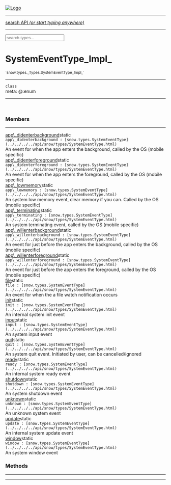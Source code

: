 
[![Logo](../../../../images/logo.png)](../../../../api/index.html)

<hr/>
<a href="#" id="search_bar" onclick="return;"><div> search API <em>(or start typing anywhere)</em> </div></a>
<hr/>

<script src="../../../../js/omnibar.js"> </script>
<link rel="stylesheet" type="text/css" href="../../../../css/omnibar.css" media="all">

<div id="omnibar"> <a href="#" onclick="return" id="omnibar_close"></a> <input id="omnibar_text" type="text" placeholder="search types..."></input></div>
<script  id="typelist" data-relpath="../../../../" data-types="snow.App,snow.AppFixedTimestep,snow.Snow,snow._Snow.Core,snow.api.Debug,snow.api.DebugError,snow.api.File,snow.api.FileHandle,snow.api.FileSeek,snow.api.Libs,snow.api.Promise,snow.api.PromiseError,snow.api.PromiseState,snow.api.Promises,snow.api.Timer,snow.api._Debug.LogError,snow.api._File.FileHandle_Impl_,snow.api._File.FileSeek_Impl_,snow.api._Promise.PromiseState_Impl_,snow.api.buffers.ArrayBuffer,snow.api.buffers.ArrayBufferIO,snow.api.buffers.ArrayBufferView,snow.api.buffers.DataView,snow.api.buffers.Float32Array,snow.api.buffers.Float64Array,snow.api.buffers.Int16Array,snow.api.buffers.Int32Array,snow.api.buffers.Int8Array,snow.api.buffers.TAError,snow.api.buffers.TypedArrayType,snow.api.buffers.Uint16Array,snow.api.buffers.Uint32Array,snow.api.buffers.Uint8Array,snow.api.buffers.Uint8ClampedArray,snow.api.buffers._ArrayBuffer.ArrayBuffer_Impl_,snow.api.buffers._Float32Array.Float32Array_Impl_,snow.api.buffers._Float64Array.Float64Array_Impl_,snow.api.buffers._Int16Array.Int16Array_Impl_,snow.api.buffers._Int32Array.Int32Array_Impl_,snow.api.buffers._Int8Array.Int8Array_Impl_,snow.api.buffers._TypedArrayType.TypedArrayType_Impl_,snow.api.buffers._Uint16Array.Uint16Array_Impl_,snow.api.buffers._Uint32Array.Uint32Array_Impl_,snow.api.buffers._Uint8Array.Uint8Array_Impl_,snow.api.buffers._Uint8ClampedArray.Uint8ClampedArray_Impl_,snow.core.native.Core,snow.core.native._Core.StaticSnow,snow.core.native.assets.Assets,snow.core.native.assets._Assets.NativeAudioDataBlob,snow.core.native.assets._Assets.NativeAudioDataInfo,snow.core.native.assets._Assets.NativeAudioInfo,snow.core.native.audio.Audio,snow.core.native.audio.Sound,snow.core.native.input.Input,snow.core.native.io.IO,snow.core.native.window.Windowing,snow.core.web.assets.psd.PSD,snow.core.web.input.DOMKeys,snow.modules.interfaces.Assets,snow.modules.interfaces.Audio,snow.modules.interfaces.IO,snow.modules.interfaces.Input,snow.modules.interfaces.Windowing,snow.modules.openal.AL,snow.modules.openal.ALC,snow.modules.openal.ALHelper,snow.modules.openal.Audio,snow.modules.openal.Context,snow.modules.openal.Device,snow.modules.openal.Sound,snow.modules.openal._AL.Context_Impl_,snow.modules.openal._AL.Device_Impl_,snow.modules.openal.sound.ALSound,snow.modules.openal.sound.ALStream,snow.modules.openal.sound.Sound,snow.modules.opengl.GL,snow.modules.opengl.GLActiveInfo,snow.modules.opengl.GLBuffer,snow.modules.opengl.GLContextAttributes,snow.modules.opengl.GLFramebuffer,snow.modules.opengl.GLProgram,snow.modules.opengl.GLRenderbuffer,snow.modules.opengl.GLShader,snow.modules.opengl.GLTexture,snow.modules.opengl.GLUniformLocation,snow.modules.opengl.native.GL,snow.modules.opengl.native.GLActiveInfo,snow.modules.opengl.native.GLBO,snow.modules.opengl.native.GLBuffer,snow.modules.opengl.native.GLContextAttributes,snow.modules.opengl.native.GLFBO,snow.modules.opengl.native.GLFramebuffer,snow.modules.opengl.native.GLLink,snow.modules.opengl.native.GLObject,snow.modules.opengl.native.GLPO,snow.modules.opengl.native.GLProgram,snow.modules.opengl.native.GLProxy,snow.modules.opengl.native.GLRBO,snow.modules.opengl.native.GLRenderbuffer,snow.modules.opengl.native.GLSO,snow.modules.opengl.native.GLShader,snow.modules.opengl.native.GLShaderPrecisionFormat,snow.modules.opengl.native.GLTO,snow.modules.opengl.native.GLTexture,snow.modules.opengl.native.GLUniformLocation,snow.modules.opengl.native.GL_FFI,snow.modules.opengl.native.GL_Native,snow.modules.opengl.native._GL.GLBuffer_Impl_,snow.modules.opengl.native._GL.GLFramebuffer_Impl_,snow.modules.opengl.native._GL.GLProgram_Impl_,snow.modules.opengl.native._GL.GLRenderbuffer_Impl_,snow.modules.opengl.native._GL.GLShader_Impl_,snow.modules.opengl.native._GL.GLTexture_Impl_,snow.modules.opengl.native._GL.GLUniformLocation_Impl_,snow.modules.sdl.Input,snow.modules.sdl.Windowing,snow.modules.sdl._Input.ControllerEventType,snow.modules.sdl._Input.ControllerEventType_Impl_,snow.modules.sdl._Input.JosytickEventType,snow.modules.sdl._Input.JosytickEventType_Impl_,snow.modules.sdl._Input.KeyEventType,snow.modules.sdl._Input.KeyEventType_Impl_,snow.modules.sdl._Input.ModValue,snow.modules.sdl._Input.ModValue_Impl_,snow.modules.sdl._Input.MouseEventType,snow.modules.sdl._Input.MouseEventType_Impl_,snow.modules.sdl._Input.SDLControllerEvent,snow.modules.sdl._Input.SDLJoystickEvent,snow.modules.sdl._Input.SDLKeyEvent,snow.modules.sdl._Input.SDLMouseEvent,snow.modules.sdl._Input.SDLTouchEvent,snow.modules.sdl._Input.TouchEventType,snow.modules.sdl._Input.TouchEventType_Impl_,snow.system.assets.Asset,snow.system.assets.AssetBytes,snow.system.assets.AssetImage,snow.system.assets.AssetJSON,snow.system.assets.AssetText,snow.system.assets.Assets,snow.system.assets._Assets.AssetsModule,snow.system.audio.Audio,snow.system.audio.AudioModule,snow.system.audio.Sound,snow.system.input.Input,snow.system.input.Keycodes,snow.system.input.MapIntBool,snow.system.input.MapIntFloat,snow.system.input.Scancodes,snow.system.input._Input.InputModule,snow.system.io.IO,snow.system.io._IO.IOModule,snow.system.module.Assets,snow.system.module.Audio,snow.system.module.IO,snow.system.module.Input,snow.system.module.Sound,snow.system.module.Windowing,snow.system.window.Window,snow.system.window.Windowing,snow.system.window._Windowing.WindowHandleMap,snow.system.window._Windowing.WindowingModule,snow.types.AppConfig,snow.types.AppConfigNative,snow.types.AppConfigWeb,snow.types.Asset,snow.types.AssetBytes,snow.types.AssetImage,snow.types.AssetJSON,snow.types.AssetText,snow.types.AssetType,snow.types.AudioDataBlob,snow.types.AudioDataInfo,snow.types.AudioFormatType,snow.types.AudioHandle,snow.types.AudioInfo,snow.types.DisplayMode,snow.types.Error,snow.types.FileEvent,snow.types.FileEventType,snow.types.FileFilter,snow.types.GamepadDeviceEventType,snow.types.IODataOptions,snow.types.ImageInfo,snow.types.InputEvent,snow.types.InputEventType,snow.types.Key,snow.types.ModState,snow.types.OS,snow.types.OpenGLProfile,snow.types.Platform,snow.types.RenderConfig,snow.types.RenderConfigOpenGL,snow.types.Scan,snow.types.SnowConfig,snow.types.SystemEvent,snow.types.SystemEventType,snow.types.TextEventType,snow.types.WindowConfig,snow.types.WindowEvent,snow.types.WindowEventType,snow.types.WindowHandle,snow.types.WindowingConfig,snow.types._Types.AssetType_Impl_,snow.types._Types.AudioFormatType_Impl_,snow.types._Types.FileEventType_Impl_,snow.types._Types.GamepadDeviceEventType_Impl_,snow.types._Types.InputEventType_Impl_,snow.types._Types.OS_Impl_,snow.types._Types.OpenGLProfile_Impl_,snow.types._Types.Platform_Impl_,snow.types._Types.SystemEventType_Impl_,snow.types._Types.TextEventType_Impl_,snow.types._Types.WindowEventType_Impl_"></script>


<h1>SystemEventType_Impl_</h1>
<small>`snow.types._Types.SystemEventType_Impl_`</small>



<hr/>

`class`<br/><span class="meta">
meta: @:enum</span>

<hr/>


&nbsp;
&nbsp;




<h3>Members</h3> <hr/><span class="member apipage">
                <a name="app_didenterbackground"><a class="lift" href="#app_didenterbackground">app\_didenterbackground</a></a><span class="inline-block static">static</span><div class="clear"></div>
                <code class="signature apipage">app\_didenterbackground : [snow.types.SystemEventType](../../../../api/snow/types/SystemEventType.html)</code><br/></span>
            <span class="small_desc_flat">An event for when the app enters the background, called by the OS (mobile specific)</span><br/><span class="member apipage">
                <a name="app_didenterforeground"><a class="lift" href="#app_didenterforeground">app\_didenterforeground</a></a><span class="inline-block static">static</span><div class="clear"></div>
                <code class="signature apipage">app\_didenterforeground : [snow.types.SystemEventType](../../../../api/snow/types/SystemEventType.html)</code><br/></span>
            <span class="small_desc_flat">An event for when the app enters the foreground, called by the OS (mobile specific)</span><br/><span class="member apipage">
                <a name="app_lowmemory"><a class="lift" href="#app_lowmemory">app\_lowmemory</a></a><span class="inline-block static">static</span><div class="clear"></div>
                <code class="signature apipage">app\_lowmemory : [snow.types.SystemEventType](../../../../api/snow/types/SystemEventType.html)</code><br/></span>
            <span class="small_desc_flat">An system low memory event, clear memory if you can. Called by the OS (mobile specific)</span><br/><span class="member apipage">
                <a name="app_terminating"><a class="lift" href="#app_terminating">app\_terminating</a></a><span class="inline-block static">static</span><div class="clear"></div>
                <code class="signature apipage">app\_terminating : [snow.types.SystemEventType](../../../../api/snow/types/SystemEventType.html)</code><br/></span>
            <span class="small_desc_flat">An system terminating event, called by the OS (mobile specific)</span><br/><span class="member apipage">
                <a name="app_willenterbackground"><a class="lift" href="#app_willenterbackground">app\_willenterbackground</a></a><span class="inline-block static">static</span><div class="clear"></div>
                <code class="signature apipage">app\_willenterbackground : [snow.types.SystemEventType](../../../../api/snow/types/SystemEventType.html)</code><br/></span>
            <span class="small_desc_flat">An event for just before the app enters the background, called by the OS (mobile specific)</span><br/><span class="member apipage">
                <a name="app_willenterforeground"><a class="lift" href="#app_willenterforeground">app\_willenterforeground</a></a><span class="inline-block static">static</span><div class="clear"></div>
                <code class="signature apipage">app\_willenterforeground : [snow.types.SystemEventType](../../../../api/snow/types/SystemEventType.html)</code><br/></span>
            <span class="small_desc_flat">An event for just before the app enters the foreground, called by the OS (mobile specific)</span><br/><span class="member apipage">
                <a name="file"><a class="lift" href="#file">file</a></a><span class="inline-block static">static</span><div class="clear"></div>
                <code class="signature apipage">file : [snow.types.SystemEventType](../../../../api/snow/types/SystemEventType.html)</code><br/></span>
            <span class="small_desc_flat">An event for when the a file watch notification occurs</span><br/><span class="member apipage">
                <a name="init"><a class="lift" href="#init">init</a></a><span class="inline-block static">static</span><div class="clear"></div>
                <code class="signature apipage">init : [snow.types.SystemEventType](../../../../api/snow/types/SystemEventType.html)</code><br/></span>
            <span class="small_desc_flat">An internal system init event</span><br/><span class="member apipage">
                <a name="input"><a class="lift" href="#input">input</a></a><span class="inline-block static">static</span><div class="clear"></div>
                <code class="signature apipage">input : [snow.types.SystemEventType](../../../../api/snow/types/SystemEventType.html)</code><br/></span>
            <span class="small_desc_flat">An system input event</span><br/><span class="member apipage">
                <a name="quit"><a class="lift" href="#quit">quit</a></a><span class="inline-block static">static</span><div class="clear"></div>
                <code class="signature apipage">quit : [snow.types.SystemEventType](../../../../api/snow/types/SystemEventType.html)</code><br/></span>
            <span class="small_desc_flat">An system quit event. Initiated by user, can be cancelled/ignored</span><br/><span class="member apipage">
                <a name="ready"><a class="lift" href="#ready">ready</a></a><span class="inline-block static">static</span><div class="clear"></div>
                <code class="signature apipage">ready : [snow.types.SystemEventType](../../../../api/snow/types/SystemEventType.html)</code><br/></span>
            <span class="small_desc_flat">An internal system ready event</span><br/><span class="member apipage">
                <a name="shutdown"><a class="lift" href="#shutdown">shutdown</a></a><span class="inline-block static">static</span><div class="clear"></div>
                <code class="signature apipage">shutdown : [snow.types.SystemEventType](../../../../api/snow/types/SystemEventType.html)</code><br/></span>
            <span class="small_desc_flat">An system shutdown event</span><br/><span class="member apipage">
                <a name="unknown"><a class="lift" href="#unknown">unknown</a></a><span class="inline-block static">static</span><div class="clear"></div>
                <code class="signature apipage">unknown : [snow.types.SystemEventType](../../../../api/snow/types/SystemEventType.html)</code><br/></span>
            <span class="small_desc_flat">An unknown system event</span><br/><span class="member apipage">
                <a name="update"><a class="lift" href="#update">update</a></a><span class="inline-block static">static</span><div class="clear"></div>
                <code class="signature apipage">update : [snow.types.SystemEventType](../../../../api/snow/types/SystemEventType.html)</code><br/></span>
            <span class="small_desc_flat">An internal system update event</span><br/><span class="member apipage">
                <a name="window"><a class="lift" href="#window">window</a></a><span class="inline-block static">static</span><div class="clear"></div>
                <code class="signature apipage">window : [snow.types.SystemEventType](../../../../api/snow/types/SystemEventType.html)</code><br/></span>
            <span class="small_desc_flat">An system window event</span><br/>


<h3>Methods</h3> <hr/>


<hr/>

&nbsp;
&nbsp;
&nbsp;
&nbsp;